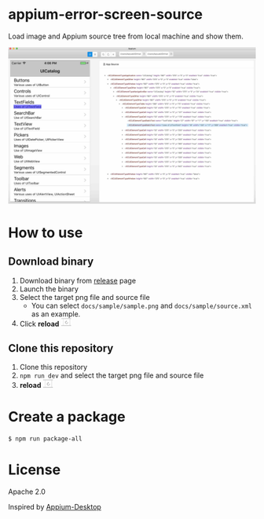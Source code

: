 # appium-error-screen-source

Load image and Appium source tree from local machine and show them.

![](docs/images/sample.jpg)

# How to use
## Download binary
1. Download binary from [release](https://github.com/KazuCocoa/appium-error-screen-source/releases) page
2. Launch the binary
3. Select the target png file and source file
   - You can select `docs/sample/sample.png` and `docs/sample/source.xml` as an example.
4. Click **reload** <img src="./docs/images/reload.jpg" width=20>

## Clone this repository
1. Clone this repository
2. `npm run dev` and select the target png file and source file
3. **reload** <img src="./docs/images/reload.jpg" width=20>

# Create a package

```
$ npm run package-all
```

# License
Apache 2.0

Inspired by [Appium-Desktop](https://github.com/appium/appium-desktop)

